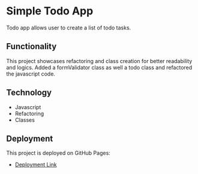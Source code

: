 # Simple Todo App

Todo app allows user to create a list of todo tasks.

## Functionality

This project showcases refactoring and class creation for better readability and logics.
Added a formValidator class as well a todo class and refactored the javascript code.

## Technology

- Javascript
- Refactoring
- Classes

## Deployment

This project is deployed on GitHub Pages:

- [Deployment Link](https://terranova9o9.github.io/se_project_todo-app/)
